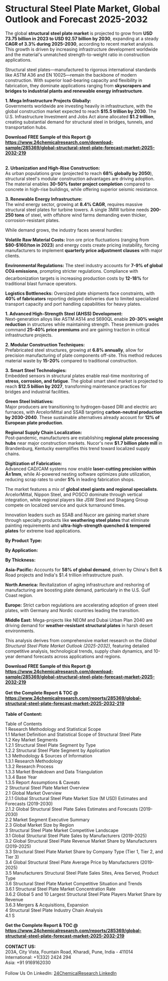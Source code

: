 <h1>Structural Steel Plate Market, Global Outlook and Forecast 2025-2032</h1><p>The global <strong>structural steel plate market</strong> is projected to grow from <strong>USD 73.75 billion in 2023 to USD 92.57 billion by 2030</strong>, expanding at a steady <strong>CAGR of 3.3% during 2025-2030</strong>, according to recent market analysis. This growth is driven by increasing infrastructure development worldwide and the material's unmatched strength-to-weight ratio in construction applications.</p><p>Structural steel plates—manufactured to rigorous international standards like ASTM A36 and EN 10025—remain the backbone of modern construction. With superior load-bearing capacity and flexibility in fabrication, they dominate applications ranging from <strong>skyscrapers and bridges to industrial plants and renewable energy infrastructure</strong>.</p><p><strong>1. Mega Infrastructure Projects Globally:</strong><br>
Governments worldwide are investing heavily in infrastructure, with the global construction market expected to reach <strong>$15.5 trillion by 2030</strong>. The U.S. Infrastructure Investment and Jobs Act alone allocated <strong>$1.2 trillion</strong>, creating substantial demand for structural steel in bridges, tunnels, and transportation hubs.</p><div><b>Download FREE Sample of this Report @ 
            <a href="https://www.24chemicalresearch.com/download-sample/285369/global-structural-steel-plate-forecast-market-2025-2032-219">
            https://www.24chemicalresearch.com/download-sample/285369/global-structural-steel-plate-forecast-market-2025-2032-219</a></b></div><br><p><strong>2. Urbanization and High-Rise Construction:</strong><br>
As urban populations grow (projected to reach <strong>68% globally by 2050</strong>), structural steel's modular construction advantages are driving adoption. The material enables <strong>30-50% faster project completion</strong> compared to concrete in high-rise buildings, while offering superior seismic resistance.</p><p><strong>3. Renewable Energy Infrastructure:</strong><br>
The wind energy sector, growing at <strong>8.4% CAGR</strong>, requires massive structural steel plates for turbine towers. A single 3MW turbine needs <strong>200-250 tons</strong> of steel, with offshore wind farms demanding even thicker, corrosion-resistant plates.</p><p>While demand grows, the industry faces several hurdles:</p><p><strong>Volatile Raw Material Costs:</strong> Iron ore price fluctuations (ranging from <strong>$80-$160/ton in 2023</strong>) and energy costs create pricing instability, forcing manufacturers to implement <strong>quarterly price adjustment clauses</strong> with major clients.</p><p><strong>Environmental Regulations:</strong> The steel industry accounts for <strong>7-9% of global COâ emissions</strong>, prompting stricter regulations. Compliance with decarbonization targets is increasing production costs by <strong>12-18%</strong> for traditional blast furnace operators.</p><p><strong>Logistics Bottlenecks:</strong> Oversized plate shipments face constraints, with <strong>40% of fabricators</strong> reporting delayed deliveries due to limited specialized transport capacity and port handling capabilities for heavy plates.</p><p><strong>1. Advanced High-Strength Steel (AHSS) Development:</strong><br>
Next-generation alloys like ASTM A514 and S690QL enable <strong>20-30% weight reduction</strong> in structures while maintaining strength. These premium grades command <strong>25-40% price premiums</strong> and are gaining traction in critical infrastructure projects.</p><p><strong>2. Modular Construction Techniques:</strong><br>
Prefabricated steel structures, growing at <strong>6.8% annually</strong>, allow for precision manufacturing of plate components off-site. This method reduces material waste by <strong>15-20%</strong> compared to traditional construction.</p><p><strong>3. Smart Steel Technologies:</strong><br>
Embedded sensors in structural plates enable real-time monitoring of <strong>stress, corrosion, and fatigue</strong>. The global smart steel market is projected to reach <strong>$12.5 billion by 2027</strong>, transforming maintenance practices for bridges and industrial facilities.</p><p><strong>Green Steel Initiatives:</strong><br>
	Major producers are transitioning to hydrogen-based DRI and electric arc furnaces, with ArcelorMittal and SSAB targeting <strong>carbon-neutral production by 2030-2040</strong>. These sustainable alternatives already account for <strong>12% of European plate production</strong>.</p><p><strong>Regional Supply Chain Localization:</strong><br>
	Post-pandemic, manufacturers are establishing <strong>regional plate processing hubs</strong> near major construction markets. Nucor's new <strong>$1.7 billion plate mill</strong> in Brandenburg, Kentucky exemplifies this trend toward localized supply chains.</p><p><strong>Digitization of Fabrication:</strong><br>
	Advanced CAD/CAM systems now enable <strong>laser-cutting precision within Â±1mm</strong>, while AI-powered nesting software optimizes plate utilization, reducing scrap rates to under <strong>5%</strong> in leading fabrication shops.</p><p>The market features a mix of <strong>global steel giants and regional specialists</strong>. ArcelorMittal, Nippon Steel, and POSCO dominate through vertical integration, while regional players like JSW Steel and Shagang Group compete on localized service and quick turnaround times.</p><p>Innovation leaders such as SSAB and Nucor are gaining market share through specialty products like <strong>weathering steel plates</strong> that eliminate painting requirements and <strong>ultra-high-strength quenched &amp; tempered plates</strong> for extreme load applications.</p><p><strong>By Product Type:</strong></p><p><strong>By Application:</strong></p><p><strong>By Thickness:</strong></p><p><strong>Asia-Pacific:</strong> Accounts for <strong>58% of global demand</strong>, driven by China's Belt &amp; Road projects and India's $1.4 trillion infrastructure push.</p><p><strong>North America:</strong> Revitalization of aging infrastructure and reshoring of manufacturing are boosting plate demand, particularly in the U.S. Gulf Coast region.</p><p><strong>Europe:</strong> Strict carbon regulations are accelerating adoption of green steel plates, with Germany and Nordic countries leading the transition.</p><p><strong>Middle East:</strong> Mega-projects like NEOM and Dubai Urban Plan 2040 are driving demand for <strong>weather-resistant structural plates</strong> in harsh desert environments.</p><p>This analysis derives from comprehensive market research on the <em>Global Structural Steel Plate Market Outlook (2025-2032)</em>, featuring detailed competitive analysis, technological trends, supply chain dynamics, and 10-year demand forecasts across applications and regions.</p><div><b>Download FREE Sample of this Report @ 
            <a href="https://www.24chemicalresearch.com/download-sample/285369/global-structural-steel-plate-forecast-market-2025-2032-219">
            https://www.24chemicalresearch.com/download-sample/285369/global-structural-steel-plate-forecast-market-2025-2032-219</a></b></div><br><div><b>Get the Complete Report & TOC @ 
            <a href="https://www.24chemicalresearch.com/reports/285369/global-structural-steel-plate-forecast-market-2025-2032-219">
            https://www.24chemicalresearch.com/reports/285369/global-structural-steel-plate-forecast-market-2025-2032-219</a></b></div><br>
            <b>Table of Content:</b><p>Table of Contents<br />
1 Research Methodology and Statistical Scope<br />
1.1 Market Definition and Statistical Scope of Structural Steel Plate<br />
1.2 Key Market Segments<br />
1.2.1 Structural Steel Plate Segment by Type<br />
1.2.2 Structural Steel Plate Segment by Application<br />
1.3 Methodology & Sources of Information<br />
1.3.1 Research Methodology<br />
1.3.2 Research Process<br />
1.3.3 Market Breakdown and Data Triangulation<br />
1.3.4 Base Year<br />
1.3.5 Report Assumptions & Caveats<br />
2 Structural Steel Plate Market Overview<br />
2.1 Global Market Overview<br />
2.1.1 Global Structural Steel Plate Market Size (M USD) Estimates and Forecasts (2019-2030)<br />
2.1.2 Global Structural Steel Plate Sales Estimates and Forecasts (2019-2030)<br />
2.2 Market Segment Executive Summary<br />
2.3 Global Market Size by Region<br />
3 Structural Steel Plate Market Competitive Landscape<br />
3.1 Global Structural Steel Plate Sales by Manufacturers (2019-2025)<br />
3.2 Global Structural Steel Plate Revenue Market Share by Manufacturers (2019-2025)<br />
3.3 Structural Steel Plate Market Share by Company Type (Tier 1, Tier 2, and Tier 3)<br />
3.4 Global Structural Steel Plate Average Price by Manufacturers (2019-2025)<br />
3.5 Manufacturers Structural Steel Plate Sales Sites, Area Served, Product Type<br />
3.6 Structural Steel Plate Market Competitive Situation and Trends<br />
3.6.1 Structural Steel Plate Market Concentration Rate<br />
3.6.2 Global 5 and 10 Largest Structural Steel Plate Players Market Share by Revenue<br />
3.6.3 Mergers & Acquisitions, Expansion<br />
4 Structural Steel Plate Industry Chain Analysis<br />
4.1 S</p><div><b>Get the Complete Report & TOC @ 
            <a href="https://www.24chemicalresearch.com/reports/285369/global-structural-steel-plate-forecast-market-2025-2032-219">
            https://www.24chemicalresearch.com/reports/285369/global-structural-steel-plate-forecast-market-2025-2032-219</a></b></div><br><b>CONTACT US:</b><br>
            203A, City Vista, Fountain Road, Kharadi, Pune, India - 411014<br>
            International: +1(332) 2424 294<br>
            Asia: +91 9169162030 <br><br>
            Follow Us On LinkedIn: <a href="https://www.linkedin.com/company/24chemicalresearch/">24ChemicalResearch LinkedIn</a>